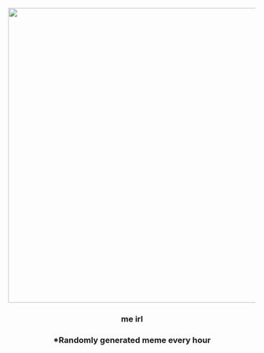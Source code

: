 <p align="center">
        <img src="https://i.redd.it/t6de4i4krbp81.jpg" width="600" height="600">
        </p>
        <h3 align="center">me irl</h3>
        <h3 align="center">*Randomly generated meme every hour</h3>
    